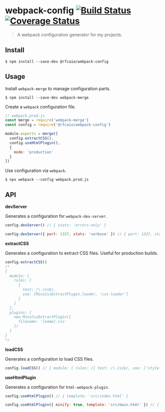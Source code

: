 # webpack-config [![Build Status](https://travis-ci.org/rfcaio/webpack-config.svg?branch=master)](https://travis-ci.org/rfcaio/webpack-config) [![Coverage Status](https://coveralls.io/repos/github/rfcaio/webpack-config/badge.svg?branch=master)](https://coveralls.io/github/rfcaio/webpack-config?branch=master)

> A webpack configuration generator for my projects.

## Install

```
$ npm install --save-dev @rfcaio/webpack-config
```

## Usage

Install `webpack-merge` to manage configuration parts.

```
$ npm install --save-dev webpack-merge
```

Create a `webpack` configuration file.

```js
// webpack.prod.js
const merge = require('webpack-merge')
const config = require('@rfcaio/webpack-config')

module.exports = merge([
  config.extractCSS(),
  config.useHtmlPlugin(),
  {
    mode: 'production'
  }
])
```

Use configuration via `webpack`.

```
$ npx webpack --config webpack.prod.js
```

## API

**devServer**

Generates a configuration for `webpack-dev-server`.

```js
config.devServer() // { stats: 'errors-only' }

config.devServer({ port: 1337, stats: 'verbose' }) // { port: 1337, stats: 'verbose' }
```

**extractCSS**

Generates a configuration to extract CSS files. Useful for production builds.

```js
config.extractCSS()
/*
{
  module: {
    rules: [
      {
        test: /\.css$/,
        use: [MiniCssExtractPlugin.loader, 'css-loader']
      }
    ]
  },
  plugins: [
    new MiniCssExtractPlugin({
      filename: '[name].css'
    })
  ]
}
*/
```

**loadCSS**

Generates a configuration to load CSS files.

```js
config.loadCSS() // { module: { rules: [{ test: /\.css$/, use: ['style-loader', 'css-loader'] }] } }
```

**useHtmlPlugin**

Generates a configuration for `html-webpack-plugin`.

```js
config.useHtmlPlugin() // { template: 'src/index.html' }

config.useHtmlPlugin({ minify: true, template: 'src/main.html' }) // { minify: true, template: 'src/main.html' }
```
